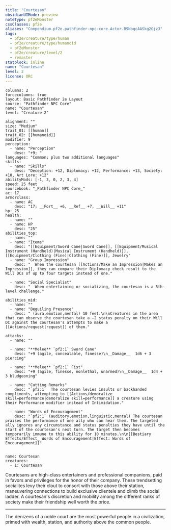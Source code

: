 ```yaml
---
title: "Courtesan"
obsidianUIMode: preview
noteType: pf2eMonster
cssClasses: pf2e
aliases: "Compendium.pf2e.pathfinder-npc-core.Actor.B9NoqcAASkg2Gjz3" 
tags:
  - pf2e/creature/type/human
  - pf2e/creature/type/humanoid
  - pf2eMonster
  - pf2e/creature/level/2
  - remaster
statblock: inline
name: "Courtesan"
level: 2
license: ORC
---
```


```statblock
columns: 2
forcecolumns: true
layout: Basic Pathfinder 2e Layout
source: "Pathfinder NPC Core"
name: "Courtesan"
level: "Creature 2"

alignment: ""
size: "Medium"
trait_01: [[human]]
trait_02: [[humanoid]]
modifier: 9
perception:
  - name: "Perception"
    desc: "+9; "
languages: "Common; plus two additional languages"
skills:
  - name: "Skills"
    desc: "Deception: +12, Diplomacy: +12, Performance: +13, Society: +10, Art Lore: +12"
abilityMods: [-1, 3, 0, 2, 3, 4]
speed: 25 feet
sourcebook: "_Pathfinder NPC Core_"
ac: 17
armorclass:
  - name: AC
    desc: "17; __Fort__ +6, __Ref__ +7, __Will__ +11"
hp: 25
health:
  - name: ""
  - name: HP
    desc: "25"
abilities_top:
  - name: ""
  - name: "Items"
    desc: "[[Equipment/Sword Cane|Sword Cane]], [[Equipment/Musical Instrument (Handheld)|Musical Instrument (Handheld)]], [[Equipment/Clothing (Fine)|Clothing (Fine)]], Jewelry"
  - name: "Group Impression"
    desc: "  When the courtesan [[Actions/Make an Impression|Makes an Impression]], they can compare their Diplomacy check result to the Will DCs of up to four targets instead of one."

  - name: "Social Specialist"
    desc: "  When entertaining or socializing, the courtesan is a 5th-level challenge."

abilities_mid:
  - name: ""
  - name: "Beguiling Presence"
    desc: " (aura,emotion,mental) 10 feet.\n\nCreatures in the area that can observe the courtesan take a –2 status penalty on their Will DC against the courtesan's attempts to make a [[Actions/request|request]] of them."

attacks:
  - name: ""

  - name: "**Melee** `pf2:1` Sword Cane"
    desc: "+9 (agile, concealable, finesse)\n__Damage__  1d6 + 3 piercing"

  - name: "**Melee** `pf2:1` Fist"
    desc: "+9 (agile, finesse, nonlethal, unarmed)\n__Damage__  1d4 + 3 bludgeoning"

  - name: "Cutting Remarks"
    desc: "`pf2:1`  The courtesan levies insults or backhanded compliments, attempting to [[Actions/demoralize skill=performance|demoralize skill=performance]] a creature using their Performance modifier instead of Intimidation."

  - name: "Words of Encouragement"
    desc: "`pf2:1` (auditory,emotion,linguistic,mental) The courtesan praises the performance of one ally who can hear them. The targeted ally ignores any circumstance and status penalties they have until the start of the courtesan's next turn. The target then becomes temporarily immune to this ability for 10 minutes.\n\n[[Bestiary Effects/Effect_ Words of Encouragement|Effect: Words of Encouragement]]"
 
```

```encounter-table
name: Courtesan
creatures:
  - 1: Courtesan
```



Courtesans are high-class entertainers and professional companions, paid in favors and privileges for the honor of their company. These trendsetting socialites levy their clout to consort with those above their station, maneuvering connections to build exclusive clientele and climb the social ladder. A courtesan's discretion and mobility among the different ranks of society make their friendship well worth the price.

* * *

The denizens of a noble court are the most powerful people in a civilization, primed with wealth, station, and authority above the common people.
